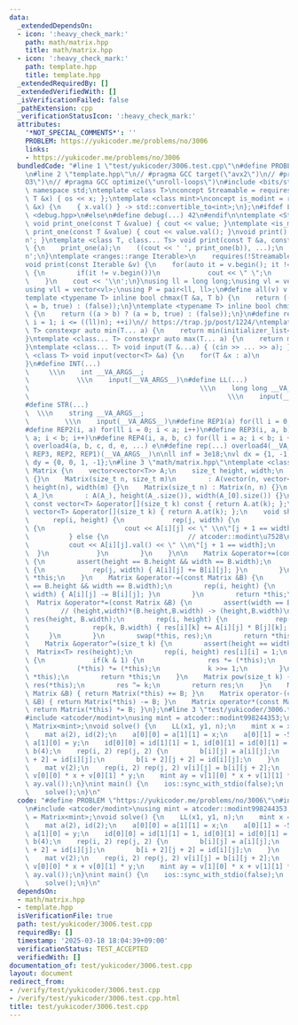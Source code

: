 ```yaml
---
data:
  _extendedDependsOn:
  - icon: ':heavy_check_mark:'
    path: math/matrix.hpp
    title: math/matrix.hpp
  - icon: ':heavy_check_mark:'
    path: template.hpp
    title: template.hpp
  _extendedRequiredBy: []
  _extendedVerifiedWith: []
  _isVerificationFailed: false
  _pathExtension: cpp
  _verificationStatusIcon: ':heavy_check_mark:'
  attributes:
    '*NOT_SPECIAL_COMMENTS*': ''
    PROBLEM: https://yukicoder.me/problems/no/3006
    links:
    - https://yukicoder.me/problems/no/3006
  bundledCode: "#line 1 \"test/yukicoder/3006.test.cpp\"\n#define PROBLEM \"https://yukicoder.me/problems/no/3006\"\
    \n#line 2 \"template.hpp\"\n// #pragma GCC target(\"avx2\")\n// #pragma GCC optimize(\"\
    O3\")\n// #pragma GCC optimize(\"unroll-loops\")\n#include <bits/stdc++.h>\nusing\
    \ namespace std;\ntemplate <class T>\nconcept Streamable = requires(ostream os,\
    \ T &x) { os << x; };\ntemplate <class mint>\nconcept is_modint = requires(mint\
    \ &x) {\n    { x.val() } -> std::convertible_to<int>;\n};\n#ifdef LOCAL\n#include\
    \ <debug.hpp>\n#else\n#define debug(...) 42\n#endif\n\ntemplate <Streamable T>\
    \ void print_one(const T &value) { cout << value; }\ntemplate <is_modint T> void\
    \ print_one(const T &value) { cout << value.val(); }\nvoid print() { cout << '\\\
    n'; }\ntemplate <class T, class... Ts> void print(const T &a, const Ts &...b)\
    \ {\n    print_one(a);\n    ((cout << ' ', print_one(b)), ...);\n    cout << '\\\
    n';\n}\ntemplate <ranges::range Iterable>\n    requires(!Streamable<Iterable>)\n\
    void print(const Iterable &v) {\n    for(auto it = v.begin(); it != v.end(); ++it)\
    \ {\n        if(it != v.begin())\n            cout << \" \";\n        print_one(*it);\n\
    \    }\n    cout << '\\n';\n}\nusing ll = long long;\nusing vl = vector<ll>;\n\
    using vll = vector<vl>;\nusing P = pair<ll, ll>;\n#define all(v) v.begin(), v.end()\n\
    template <typename T> inline bool chmax(T &a, T b) {\n    return ((a < b) ? (a\
    \ = b, true) : (false));\n}\ntemplate <typename T> inline bool chmin(T &a, T b)\
    \ {\n    return ((a > b) ? (a = b, true) : (false));\n}\n#define rep1(i, n) for(ll\
    \ i = 1; i <= ((ll)n); ++i)\n// https://trap.jp/post/1224/\ntemplate <class...\
    \ T> constexpr auto min(T... a) {\n    return min(initializer_list<common_type_t<T...>>{a...});\n\
    }\ntemplate <class... T> constexpr auto max(T... a) {\n    return max(initializer_list<common_type_t<T...>>{a...});\n\
    }\ntemplate <class... T> void input(T &...a) { (cin >> ... >> a); }\ntemplate\
    \ <class T> void input(vector<T> &a) {\n    for(T &x : a)\n        cin >> x;\n\
    }\n#define INT(...)                                                          \
    \     \\\n    int __VA_ARGS__;                                               \
    \            \\\n    input(__VA_ARGS__)\n#define LL(...)                     \
    \                                           \\\n    long long __VA_ARGS__;   \
    \                                                  \\\n    input(__VA_ARGS__)\n\
    #define STR(...)                                                             \
    \  \\\n    string __VA_ARGS__;                                               \
    \         \\\n    input(__VA_ARGS__)\n#define REP1(a) for(ll i = 0; i < a; i++)\n\
    #define REP2(i, a) for(ll i = 0; i < a; i++)\n#define REP3(i, a, b) for(ll i =\
    \ a; i < b; i++)\n#define REP4(i, a, b, c) for(ll i = a; i < b; i += c)\n#define\
    \ overload4(a, b, c, d, e, ...) e\n#define rep(...) overload4(__VA_ARGS__, REP4,\
    \ REP3, REP2, REP1)(__VA_ARGS__)\n\nll inf = 3e18;\nvl dx = {1, -1, 0, 0};\nvl\
    \ dy = {0, 0, 1, -1};\n#line 3 \"math/matrix.hpp\"\ntemplate <class T> struct\
    \ Matrix {\n    vector<vector<T>> A;\n    size_t height, width;\n    Matrix()\
    \ {}\n    Matrix(size_t n, size_t m)\n        : A(vector(n, vector<T>(m, 0))),\
    \ height(n), width(m) {}\n    Matrix(size_t n) : Matrix(n, n) {}\n    Matrix(vector<vector<T>>\
    \ A_)\n        : A(A_), height(A_.size()), width(A_[0].size()) {}\n    inline\
    \ const vector<T> &operator[](size_t k) const { return A.at(k); };\n    inline\
    \ vector<T> &operator[](size_t k) { return A.at(k); };\n    void show() {\n  \
    \      rep(i, height) {\n            rep(j, width) {\n                if constexpr(is_arithmetic<T>::value)\
    \ {\n                    cout << A[i][j] << \" \\n\"[j + 1 == width];\n      \
    \          } else {\n                    // atcoder::modint\u7528\n          \
    \          cout << A[i][j].val() << \" \\n\"[j + 1 == width];\n              \
    \  }\n            }\n        }\n    }\n\n    Matrix &operator+=(const Matrix &B)\
    \ {\n        assert(height == B.height && width == B.width);\n        rep(i, height)\
    \ {\n            rep(j, width) { A[i][j] += B[i][j]; }\n        }\n        return\
    \ *this;\n    }\n    Matrix &operator-=(const Matrix &B) {\n        assert(height\
    \ == B.height && width == B.width);\n        rep(i, height) {\n            rep(j,\
    \ width) { A[i][j] -= B[i][j]; }\n        }\n        return *this;\n    }\n  \
    \  Matrix &operator*=(const Matrix &B) {\n        assert(width == B.height);\n\
    \        // (height,width)*(B.height,B.width) -> (height,B.width)\n        Matrix<T>\
    \ res(height, B.width);\n        rep(i, height) {\n            rep(j, width) {\n\
    \                rep(k, B.width) { res[i][k] += A[i][j] * B[j][k]; }\n       \
    \     }\n        }\n        swap(*this, res);\n        return *this;\n    }\n\
    \    Matrix &operator^=(size_t k) {\n        assert(height == width);\n      \
    \  Matrix<T> res(height);\n        rep(i, height) res[i][i] = 1;\n        while(k)\
    \ {\n            if(k & 1) {\n                res *= (*this);\n            }\n\
    \            (*this) *= (*this);\n            k >>= 1;\n        }\n        swap(res,\
    \ *this);\n        return *this;\n    }\n    Matrix pow(size_t k) {\n        auto\
    \ res(*this);\n        res ^= k;\n        return res;\n    }\n    Matrix operator+(const\
    \ Matrix &B) { return Matrix(*this) += B; }\n    Matrix operator-(const Matrix\
    \ &B) { return Matrix(*this) -= B; }\n    Matrix operator*(const Matrix &B) {\
    \ return Matrix(*this) *= B; }\n};\n#line 3 \"test/yukicoder/3006.test.cpp\"\n\
    #include <atcoder/modint>\nusing mint = atcoder::modint998244353;\nusing mat =\
    \ Matrix<mint>;\nvoid solve() {\n    LL(x1, y1, n);\n    mint x = x1, y = y1;\n\
    \    mat a(2), id(2);\n    a[0][0] = a[1][1] = x;\n    a[0][1] = -5 * y;\n   \
    \ a[1][0] = y;\n    id[0][0] = id[1][1] = 1, id[0][1] = id[0][1] = 0;\n    mat\
    \ b(4);\n    rep(i, 2) rep(j, 2) {\n        b[i][j] = a[i][j];\n        b[i][j\
    \ + 2] = id[i][j];\n        b[i + 2][j + 2] = id[i][j];\n    }\n    b = b.pow(n);\n\
    \    mat v(2);\n    rep(i, 2) rep(j, 2) v[i][j] = b[i][j + 2];\n    mint ax =\
    \ v[0][0] * x + v[0][1] * y;\n    mint ay = v[1][0] * x + v[1][1] * y;\n    print(ax.val(),\
    \ ay.val());\n}\nint main() {\n    ios::sync_with_stdio(false);\n    std::cin.tie(nullptr);\n\
    \    solve();\n}\n"
  code: "#define PROBLEM \"https://yukicoder.me/problems/no/3006\"\n#include \"math/matrix.hpp\"\
    \n#include <atcoder/modint>\nusing mint = atcoder::modint998244353;\nusing mat\
    \ = Matrix<mint>;\nvoid solve() {\n    LL(x1, y1, n);\n    mint x = x1, y = y1;\n\
    \    mat a(2), id(2);\n    a[0][0] = a[1][1] = x;\n    a[0][1] = -5 * y;\n   \
    \ a[1][0] = y;\n    id[0][0] = id[1][1] = 1, id[0][1] = id[0][1] = 0;\n    mat\
    \ b(4);\n    rep(i, 2) rep(j, 2) {\n        b[i][j] = a[i][j];\n        b[i][j\
    \ + 2] = id[i][j];\n        b[i + 2][j + 2] = id[i][j];\n    }\n    b = b.pow(n);\n\
    \    mat v(2);\n    rep(i, 2) rep(j, 2) v[i][j] = b[i][j + 2];\n    mint ax =\
    \ v[0][0] * x + v[0][1] * y;\n    mint ay = v[1][0] * x + v[1][1] * y;\n    print(ax.val(),\
    \ ay.val());\n}\nint main() {\n    ios::sync_with_stdio(false);\n    std::cin.tie(nullptr);\n\
    \    solve();\n}\n"
  dependsOn:
  - math/matrix.hpp
  - template.hpp
  isVerificationFile: true
  path: test/yukicoder/3006.test.cpp
  requiredBy: []
  timestamp: '2025-03-18 18:04:39+09:00'
  verificationStatus: TEST_ACCEPTED
  verifiedWith: []
documentation_of: test/yukicoder/3006.test.cpp
layout: document
redirect_from:
- /verify/test/yukicoder/3006.test.cpp
- /verify/test/yukicoder/3006.test.cpp.html
title: test/yukicoder/3006.test.cpp
---
```

